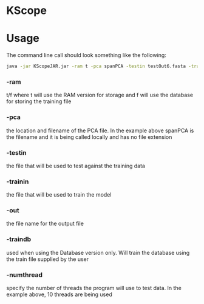# KScope


# Usage

The command line call should look something like the following:

```bash
java -jar KScopeJAR.jar -ram t -pca spanPCA -testin testOut6.fasta -trainin trainOut6.fasta -out outfile.fasta -numthread 10
```

<h3>-ram</h3> t/f where t will use the RAM version for storage and f will use the database for storing the training file


<h3>-pca</h3> the location and filename of the PCA file.  In the example above spanPCA is the filename and it is being called locally and has no file extension


<h3>-testin</h3> the file that will be used to test against the training data


<h3>-trainin</h3> the file that will be used to train the model


<h3>-out</h3> the file name for the output file

<h3>-traindb</h3> used when using the Database version only. Will train the database using the train file supplied by the user


<h3>-numthread</h3> specify the number of threads the program will use to test data.  In the example above, 10 threads are being used
